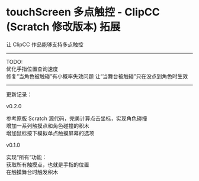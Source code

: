 # touchScreen 多点触控 - ClipCC (Scratch 修改版本) 拓展

让 ClipCC 作品能够支持多点触控

---

TODO:  
优化手指位置查询速度  
修复“当角色被触碰”有小概率失效问题
让“当舞台被触碰”只在没点到角色时生效

---

更新记录：

v0.2.0

参考原版 Scratch 源代码，完美计算点击坐标，实现角色碰撞  
增加一系列触摸点和角色碰撞的积木  
增加鼠标按下模拟单点触摸屏幕的选项  

v0.1.0

实现“所有”功能：  
获取所有触摸点，也就是手指的位置  
在触摸舞台时触发积木